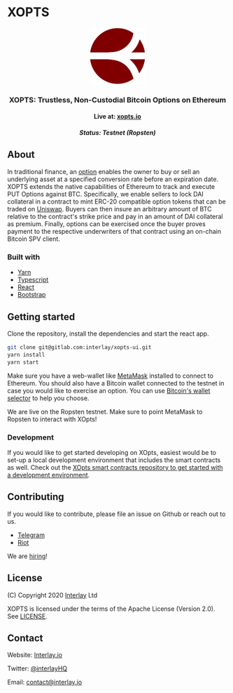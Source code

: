 # XOPTS

<div align="center">
	<p align="center">
		<img src="src/assets/img/xopts.png" alt="logo" width="128" height="128">
	</p>
	<p>
		<h3 align="center">XOPTS: Trustless, Non-Custodial Bitcoin Options on Ethereum</h3>
		<h4 align="center">Live at: <a href="https://xopts.io" target="__blank">xopts.io</a></h5>
		<h5 align="center">Status: Testnet (Ropsten) </h5>
	</p>
</div>


## About

In traditional finance, an [option](https://en.wikipedia.org/wiki/Option_(finance)) enables the owner to buy or sell an underlying asset at a specified conversion rate before an expiration date.
XOPTS extends the native capabilities of Ethereum to track and execute PUT Options against BTC. Specifically, we enable sellers to lock DAI collateral in a contract to mint ERC-20 compatible option
tokens that can be traded on [Uniswap](https://uniswap.org/). Buyers can then insure an arbitrary amount of BTC relative to the contract's strike price and pay in an amount of DAI collateral as premium.
Finally, options can be exercised once the buyer proves payment to the respective underwriters of that contract using an on-chain Bitcoin SPV client.

### Built with

* [Yarn](https://yarnpkg.com/)
* [Typescript](https://www.typescriptlang.org/)
* [React](https://reactjs.org/)
* [Bootstrap](https://getbootstrap.com/)

## Getting started

Clone the repository, install the dependencies and start the react app.

```bash
git clone git@gitlab.com:interlay/xopts-ui.git
yarn install
yarn start
```

Make sure you have a web-wallet like [MetaMask](https://metamask.io/) installed to connect to Ethereum. You should also have a Bitcoin wallet connected to the testnet in case you would like to exercise an option. You can use [Bitcoin's wallet selector](https://bitcoin.org/en/choose-your-wallet) to help you choose.

We are live on the Ropsten testnet. Make sure to point MetaMask to Ropsten to interact with XOpts!

### Development

If you would like to get started developing on XOpts, easiest would be to set-up a local development environment that includes the smart contracts as well.
Check out the [XOpts smart contracts repository to get started with a development environment](https://gitlab.com/interlay/xopts).

## Contributing

If you would like to contribute, please file an issue on Github or reach out to us.

- [Telegram](t.me/interlay)
- [Riot](https://matrix.to/#/!nZablWWaicZyVTWyZk:matrix.org?via=matrix.org)

We are [hiring](https://www.interlay.io/careers/)!

## License

(C) Copyright 2020 [Interlay](https://www.interlay.io) Ltd

XOPTS is licensed under the terms of the Apache License (Version 2.0). See [LICENSE](LICENSE).

## Contact

Website: [Interlay.io](https://www.interlay.io)

Twitter: [@interlayHQ](https://twitter.com/InterlayHQ)

Email: contact@interlay.io

